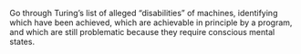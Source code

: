 Go through Turing’s list of alleged
“disabilities” of machines, identifying which have been achieved, which
are achievable in principle by a program, and which are still
problematic because they require conscious mental states.
